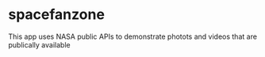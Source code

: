# spacefanzone

This app uses NASA public APIs to demonstrate photots and videos that are publically available
